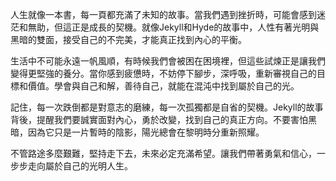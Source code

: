 人生就像一本書，每一頁都充滿了未知的故事。當我們遇到挫折時，可能會感到迷茫和無助，但這正是成長的契機。就像Jekyll和Hyde的故事中，人性有著光明與黑暗的雙面，接受自己的不完美，才能真正找到內心的平衡。

生活中不可能永遠一帆風順，有時候我們會被困在困境裡，但這些試煉正是讓我們變得更堅強的養分。當你感到疲憊時，不妨停下腳步，深呼吸，重新審視自己的目標和價值。學會與自己和解，善待自己，就能在混沌中找到屬於自己的光。

記住，每一次跌倒都是對意志的磨練，每一次孤獨都是自省的契機。Jekyll的故事背後，提醒我們要誠實面對內心，勇於改變，找到自己的真正方向。不要害怕黑暗，因為它只是一片暫時的陰影，陽光總會在黎明時分重新照耀。

不管路途多麼艱難，堅持走下去，未來必定充滿希望。讓我們帶著勇氣和信心，一步步走向屬於自己的光明人生。